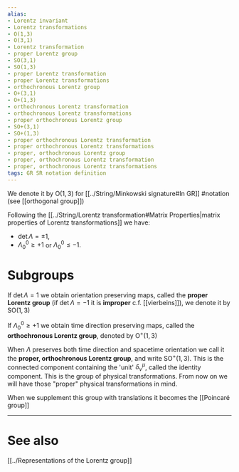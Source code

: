```yaml
---
alias:
- Lorentz invariant
- Lorentz transformations
- O(1,3)
- O(3,1)
- Lorentz transformation
- proper Lorentz group
- SO(3,1)
- SO(1,3)
- proper Lorentz transformation
- proper Lorentz transformations
- orthochronous Lorentz group
- O+(3,1)
- O+(1,3)
- orthochronous Lorentz transformation
- orthochronous Lorentz transformations
- proper orthochronous Lorentz group
- SO+(3,1)
- SO+(1,3)
- proper orthochronous Lorentz transformation
- proper orthochronous Lorentz transformations
- proper, orthochronous Lorentz group
- proper, orthochronous Lorentz transformation
- proper, orthochronous Lorentz transformations
tags: GR SR notation definition
---
```

We denote it by $\mathrm{O}(1,3)$ for [[../String/Minkowski signature#In GR]] #notation (see [[orthogonal group]])

Following the [[../String/Lorentz transformation#Matrix Properties|matrix properties of Lorentz transformations]] we have:
- $\operatorname{det} \Lambda=\pm 1$,
- $\Lambda_{0}^{0} \geq+1$ or $\Lambda_{0}^{0} \leq-1 .$


# Subgroups

If $\operatorname{det} \Lambda=1$ we obtain orientation preserving maps, called the **proper Lorentz group** (if $\operatorname{det} \Lambda=-1$  it is **improper** c.f. [[vierbeins]]), we denote it by $\mathrm{SO}(1,3)$

If $\Lambda_{0}^{0} \geq+1$ we obtain time direction preserving maps, called the **orthochronous Lorentz group**, denoted by $\mathrm{O}^+(1,3)$

When $\Lambda$ preserves both time direction and spacetime orientation we call it the **proper, orthochronous Lorentz group**, and write $\mathrm{SO}^+(1,3)$. This is the connected component containing the 'unit' $\delta^\mu_\nu$, called the identity component. This is the group of physical transformations. From now on we will have those "proper" physical transformations in mind.

When we supplement this group with translations it becomes the [[Poincaré group]]

---
# See also

[[../Representations of the Lorentz group]]